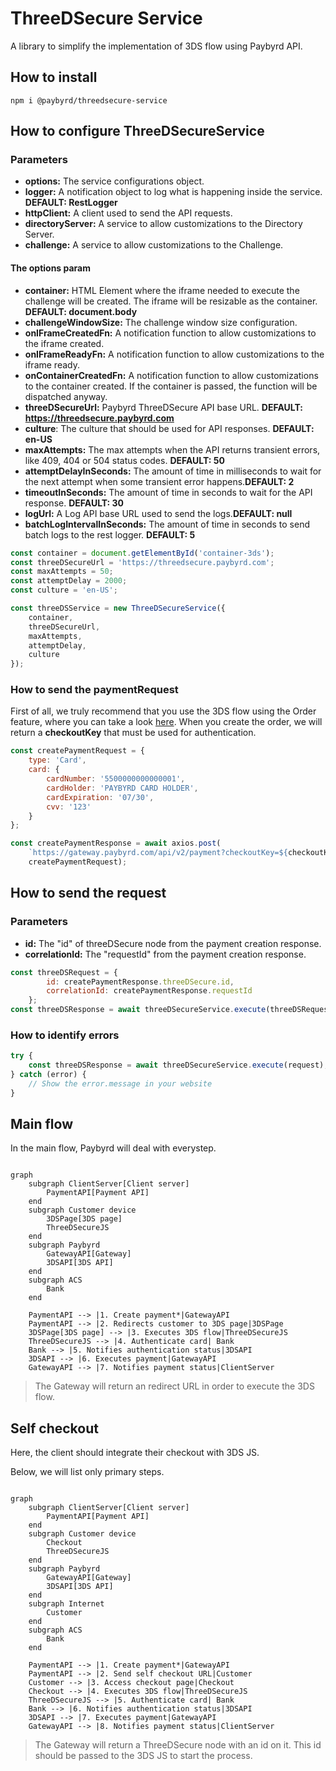 # ThreeDSecure Service

A library to simplify the implementation of 3DS flow using Paybyrd API.

## How to install

```npm i @paybyrd/threedsecure-service```

## How to configure ThreeDSecureService

### Parameters

* **options:** The service configurations object.
* **logger:** A notification object to log what is happening inside the service. **DEFAULT: RestLogger**
* **httpClient:** A client used to send the API requests.
* **directoryServer:** A service to allow customizations to the Directory Server.
* **challenge:** A service to allow customizations to the Challenge.

#### The options param

* **container:** HTML Element where the iframe needed to execute the challenge will be created. The iframe will be resizable as the container. 
**DEFAULT: document.body**
* **challengeWindowSize:** The challenge window size configuration.
* **onIFrameCreatedFn:** A notification function to allow customizations to the iframe created.
* **onIFrameReadyFn:** A notification function to allow customizations to the iframe ready.
* **onContainerCreatedFn:** A notification function to allow customizations to the container created. If the container is passed, the function will be dispatched anyway.
* **threeDSecureUrl:** Paybyrd ThreeDSecure API base URL. **DEFAULT: https://threedsecure.paybyrd.com**
* **culture**: The culture that should be used for API responses. **DEFAULT: en-US**
* **maxAttempts:** The max attempts when the API returns transient errors, like 409, 404 or 504 status codes. **DEFAULT: 50**
* **attemptDelayInSeconds:** The amount of time in milliseconds to wait for the next attempt when some transient error happens.**DEFAULT: 2**
* **timeoutInSeconds:** The amount of time in seconds to wait for the API response. **DEFAULT: 30**
* **logUrl:** A Log API base URL used to send the logs.**DEFAULT: null**
* **batchLogIntervalInSeconds:** The amount of time in seconds to send batch logs to the rest logger. **DEFAULT: 5**


```js
const container = document.getElementById('container-3ds');
const threeDSecureUrl = 'https://threedsecure.paybyrd.com';
const maxAttempts = 50;
const attemptDelay = 2000;
const culture = 'en-US';

const threeDSService = new ThreeDSecureService({
    container,
    threeDSecureUrl,
    maxAttempts,
    attemptDelay,
    culture
});
```

### How to send the paymentRequest

First of all, we truly recommend that you use the 3DS flow using the Order feature, where you can take a look [here](https://docs.paybyrd.com/docs/hosted-form-v2). When you create the order, we will return a **checkoutKey** that must be used for authentication.

```js
const createPaymentRequest = {
    type: 'Card',
    card: {
        cardNumber: '5500000000000001',
        cardHolder: 'PAYBYRD CARD HOLDER',
        cardExpiration: '07/30',
        cvv: '123'
    }
};

const createPaymentResponse = await axios.post(
    `https://gateway.paybyrd.com/api/v2/payment?checkoutKey=${checkoutKey}`,
    createPaymentRequest);
```

## How to send the request

### Parameters
* **id:** The "id" of threeDSecure node from the payment creation response.
* **correlationId:** The "requestId" from the payment creation response.

```js
const threeDSRequest = {
        id: createPaymentResponse.threeDSecure.id,
        correlationId: createPaymentResponse.requestId
    };
const threeDSResponse = await threeDSecureService.execute(threeDSRequest);
```

### How to identify errors

```js
try {
    const threeDSResponse = await threeDSecureService.execute(request);
} catch (error) {
    // Show the error.message in your website
}
```

## Main flow

In the main flow, Paybyrd will deal with everystep.

```mermaid

graph
    subgraph ClientServer[Client server]
        PaymentAPI[Payment API]
    end
    subgraph Customer device
        3DSPage[3DS page]
        ThreeDSecureJS
    end
    subgraph Paybyrd
        GatewayAPI[Gateway]
        3DSAPI[3DS API]
    end
    subgraph ACS
        Bank
    end

    PaymentAPI --> |1. Create payment*|GatewayAPI
    PaymentAPI --> |2. Redirects customer to 3DS page|3DSPage
    3DSPage[3DS page] --> |3. Executes 3DS flow|ThreeDSecureJS
    ThreeDSecureJS --> |4. Authenticate card| Bank
    Bank --> |5. Notifies authentication status|3DSAPI
    3DSAPI --> |6. Executes payment|GatewayAPI
    GatewayAPI --> |7. Notifies payment status|ClientServer
```

> The Gateway will return an redirect URL in order to execute the 3DS flow.

## Self checkout

Here, the client should integrate their checkout with 3DS JS.

Below, we will list only primary steps.

```mermaid

graph
    subgraph ClientServer[Client server]
        PaymentAPI[Payment API]
    end
    subgraph Customer device
        Checkout
        ThreeDSecureJS
    end
    subgraph Paybyrd
        GatewayAPI[Gateway]
        3DSAPI[3DS API]
    end
    subgraph Internet
        Customer
    end
    subgraph ACS
        Bank
    end

    PaymentAPI --> |1. Create payment*|GatewayAPI
    PaymentAPI --> |2. Send self checkout URL|Customer
    Customer --> |3. Access checkout page|Checkout
    Checkout --> |4. Executes 3DS flow|ThreeDSecureJS
    ThreeDSecureJS --> |5. Authenticate card| Bank
    Bank --> |6. Notifies authentication status|3DSAPI
    3DSAPI --> |7. Executes payment|GatewayAPI
    GatewayAPI --> |8. Notifies payment status|ClientServer
```

> The Gateway will return a ThreeDSecure node with an id on it.
> This id should be passed to the 3DS JS to start the process.